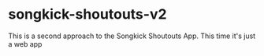 # songkick-shoutouts-v2
This is a second approach to the Songkick Shoutouts App. This time it's just a web app
